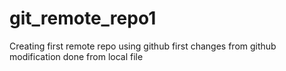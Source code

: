 # git_remote_repo1
Creating first remote repo using github
first changes from github
modification done from local file